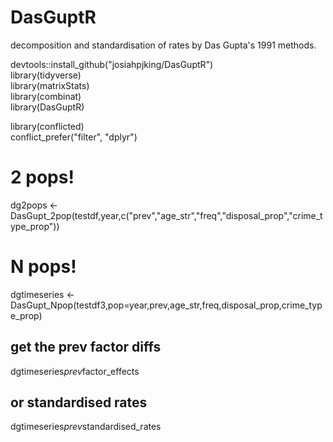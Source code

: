 # DasGuptR
decomposition and standardisation of rates by Das Gupta's 1991 methods.  
  
devtools::install_github("josiahpjking/DasGuptR")  
library(tidyverse)  
library(matrixStats)  
library(combinat)  
library(DasGuptR)  
  
library(conflicted)  
conflict_prefer("filter", "dplyr")  
  
# 2 pops!  
dg2pops <- DasGupt_2pop(testdf,year,c("prev","age_str","freq","disposal_prop","crime_type_prop"))  
  
# N pops!  
dgtimeseries <- DasGupt_Npop(testdf3,pop=year,prev,age_str,freq,disposal_prop,crime_type_prop)  
  
## get the prev factor diffs  
dgtimeseries$prev$factor_effects  
## or standardised rates  
dgtimeseries$prev$standardised_rates  

